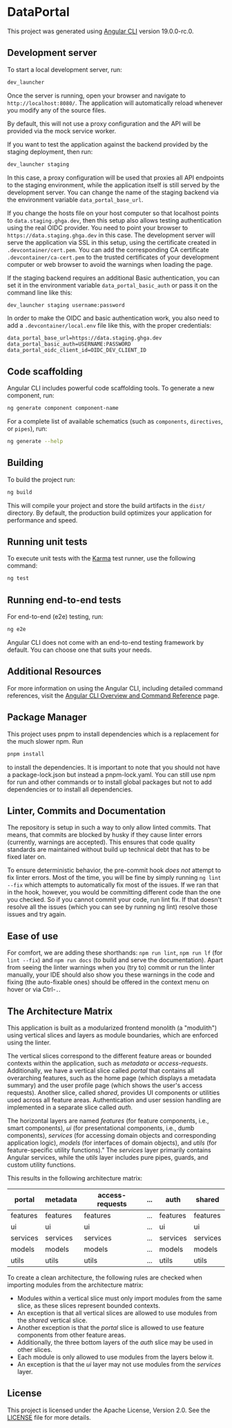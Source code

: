 # DataPortal

This project was generated using [Angular CLI](https://github.com/angular/angular-cli) version 19.0.0-rc.0.

## Development server

To start a local development server, run:

```bash
dev_launcher
```

Once the server is running, open your browser and navigate to `http://localhost:8080/`. The application will automatically reload whenever you modify any of the source files.

By default, this will not use a proxy configuration and the API will be provided via the mock service worker.

If you want to test the application against the backend provided by the staging deployment, then run:

```bash
dev_launcher staging
```

In this case, a proxy configuration will be used that proxies all API endpoints to the staging environment, while the application itself is still served by the development server. You can change the name of the staging backend via the environment variable `data_portal_base_url`.

If you change the hosts file on your host computer so that localhost points to `data.staging.ghga.dev`, then this setup also allows testing authentication using the real OIDC provider. You need to point your browser to `https://data.staging.ghga.dev` in this case. The development server will serve the application via SSL in this setup, using the certificate created in `.devcontainer/cert.pem`. You can add the corresponding CA certificate `.devcontainer/ca-cert.pem` to the trusted certificates of your development computer or web browser to avoid the warnings when loading the page.

If the staging backend requires an additional Basic authentication, you can set it in the environment variable `data_portal_basic_auth` or pass it on the command line like this:

```bash
dev_launcher staging username:password
```

In order to make the OIDC and basic authentication work, you also need to add a `.devcontainer/local.env` file like this, with the proper credentials:

```env
data_portal_base_url=https://data.staging.ghga.dev
data_portal_basic_auth=USERNAME:PASSWORD
data_portal_oidc_client_id=OIDC_DEV_CLIENT_ID
```

## Code scaffolding

Angular CLI includes powerful code scaffolding tools. To generate a new component, run:

```bash
ng generate component component-name
```

For a complete list of available schematics (such as `components`, `directives`, or `pipes`), run:

```bash
ng generate --help
```

## Building

To build the project run:

```bash
ng build
```

This will compile your project and store the build artifacts in the `dist/` directory. By default, the production build optimizes your application for performance and speed.

## Running unit tests

To execute unit tests with the [Karma](https://karma-runner.github.io) test runner, use the following command:

```bash
ng test
```

## Running end-to-end tests

For end-to-end (e2e) testing, run:

```bash
ng e2e
```

Angular CLI does not come with an end-to-end testing framework by default. You can choose one that suits your needs.

## Additional Resources

For more information on using the Angular CLI, including detailed command references, visit the [Angular CLI Overview and Command Reference](https://angular.dev/tools/cli) page.

## Package Manager

This project uses pnpm to install dependencies which is a replacement for the much slower npm. Run

```bash
pnpm install
```

to install the dependencies. It is important to note that you should not have a package-lock.json but instead a pnpm-lock.yaml. You can still use npm for run and other commands or to install global packages but not to add dependencies or to install all dependencies.

## Linter, Commits and Documentation

The repository is setup in such a way to only allow linted commits. That means, that commits are blocked by husky if they cause linter errors (currently, warnings are accepted). This ensures that code quality standards are maintained without build up technical debt that has to be fixed later on.

To ensure deterministic behavior, the pre-commit hook _does not_ attempt to fix linter errors. Most of the time, you will be fine by simply running `ng lint --fix` which attempts to automatically fix most of the issues. If we ran that in the hook, however, you would be committing different code than the one you checked. So if you cannot commit your code, run lint fix. If that doesn't resolve all the issues (which you can see by running ng lint) resolve those issues and try again.

## Ease of use

For comfort, we are adding these shorthands: `npm run lint`, `npm run lf` (for `lint --fix`) and `npm run docs` (to build and serve the documentation). Apart from seeing the linter warnings when you (try to) commit or run the linter manually, your IDE should also show you these warnings in the code and fixing (the auto-fixable ones) should be offered in the context menu on hover or via Ctrl-`.`.

## The Architecture Matrix

This application is built as a modularized frontend monolith (a "modulith") using vertical slices and layers as module boundaries, which are enforced using the linter.

The vertical slices correspond to the different feature areas or bounded contexts within the application, such as _metadata_ or _access-requests_. Additionally, we have a vertical slice called _portal_ that contains all overarching features, such as the home page (which displays a metadata summary) and the user profile page (which shows the user's access requests). Another slice, called _shared_, provides UI components or utilities used across all feature areas. Authentication and user session handling are implemented in a separate slice called _auth_.

The horizontal layers are named _features_ (for feature components, i.e., smart components), _ui_ (for presentational components, i.e., dumb components), _services_ (for accessing domain objects and corresponding application logic), _models_ (for interfaces of domain objects), and _utils_ (for feature-specific utility functions)." The _services_ layer primarily contains Angular services, while the _utils_ layer includes pure pipes, guards, and custom utility functions.

This results in the following architecture matrix:

| portal   | metadata | access-requests | ... | auth     | shared   |
| -------- | -------- | --------------- | --- | -------- | -------- |
| features | features | features        | ... | features | features |
| ui       | ui       | ui              | ... | ui       | ui       |
| services | services | services        | ... | services | services |
| models   | models   | models          | ... | models   | models   |
| utils    | utils    | utils           | ... | utils    | utils    |

To create a clean architecture, the following rules are checked when importing modules from the architecture matrix:

- Modules within a vertical slice must only import modules from the same slice, as these slices represent bounded contexts.
- An exception is that all vertical slices are allowed to use modules from the _shared_ vertical slice.
- Another exception is that the _portal_ slice is allowed to use feature components from other feature areas.
- Additionally, the three bottom layers of the _auth_ slice may be used in other slices.
- Each module is only allowed to use modules from the layers below it.
- An exception is that the _ui_ layer may not use modules from the _services_ layer.

## License

This project is licensed under the Apache License, Version 2.0. See the [LICENSE](LICENSE) file for more details.

